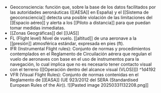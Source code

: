 - Geoconsciencia: función que, sobre la base de los datos facilitados por las autoridades aeronáuticas ([[AESA]] en España) y el [[Sistema de geoconsciencia]] detecta una posible violación de las limitaciones del [[Espacio aéreo]] y alerta a los [[Piloto a distancia]] para que puedan tomar medidas inmediatas.
- [[Zonas Geográficas]] del [[UAS]]
- FL (Flight level) Nivel de vuelo. [[altitud]] de una aeronave a la [[presión]] atmosférica estándar, expresada en pies (ft).
- IFR (Instrumental Flight rules): Conjunto de normas y procedimientos contemplados en el Reglamento de Circuilación aérera que regulan el vuelo de aeronaves con base en el uso de instrumentos para la navegación, lo cual implica que no es necesario tener contacto visual con el terreno ([[Operación dentro del alcance visual (VLOS)]]) ^1d4192
- VFR (Visual Flight Rules): Conjunto de normas contenidas en el Reglamento de [[EASA]] (UE 923/2012 del SERA (Standardised European Rules of the Air)).
![[Pasted image 20250331132208.png]]

